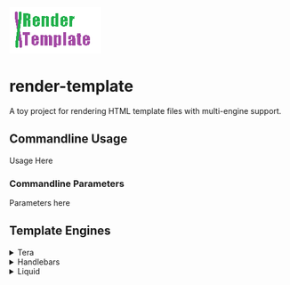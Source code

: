 ![render-template](assets/logo.gif)

# render-template
A toy project for rendering HTML template files with multi-engine support.


## Commandline Usage

Usage Here

### Commandline Parameters

Parameters here

## Template Engines  
<details>
  <summary>Tera</summary>
  
  ## Heading
  1. A numbered
  2. list
     * With some
     * Sub bullets
</details>

<details>
  <summary>Handlebars</summary>
  
  ## Heading
  1. A numbered
  2. list
     * With some
     * Sub bullets
</details>

<details>
  <summary>Liquid</summary>
  
  ## Heading
  1. A numbered
  2. list
     * With some
     * Sub bullets
</details>
